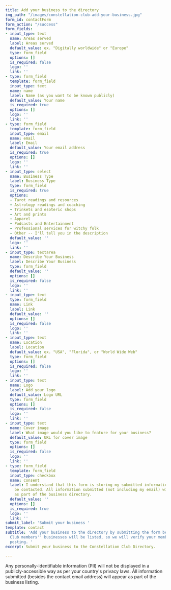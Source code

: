 ```yaml
---
title: Add your business to the directory
img_path: "/images/constellation-club-add-your-business.jpg"
form_id: contactForm
form_action: "/success"
form_fields:
- input_type: text
  name: Areas served
  label: Areas served
  default_value: ex. "Digitally worldwide" or "Europe"
  type: form_field
  options: []
  is_required: false
  logo: ''
  link: ''
- type: form_field
  template: form_field
  input_type: text
  name: name
  label: Name (as you want to be known publicly)
  default_value: Your name
  is_required: true
  options: []
  logo: ''
  link: ''
- type: form_field
  template: form_field
  input_type: email
  name: email
  label: Email
  default_value: Your email address
  is_required: true
  options: []
  logo: ''
  link: ''
- input_type: select
  name: Business Type
  label: Business Type
  type: form_field
  is_required: true
  options:
  - Tarot readings and resources
  - Astrology readings and coaching
  - Trinkets and esoteric shops
  - Art and prints
  - Apparel
  - Podcasts and Entertainment
  - Professional services for witchy folk
  - Other -- I'll tell you in the description
  default_value: ''
  logo: ''
  link: ''
- input_type: textarea
  name: Describe Your Business
  label: Describe Your Business
  type: form_field
  default_value: ''
  options: []
  is_required: false
  logo: ''
  link: ''
- input_type: text
  type: form_field
  name: Link
  label: Link
  default_value: ''
  options: []
  is_required: false
  logo: ''
  link: ''
- input_type: text
  name: Location
  label: Location
  default_value: ex. "USA", "Florida", or "World Wide Web"
  type: form_field
  options: []
  is_required: false
  logo: ''
  link: ''
- input_type: text
  name: Logo
  label: Add your logo
  default_value: Logo URL
  type: form_field
  options: []
  is_required: false
  logo: ''
  link: ''
- input_type: text
  name: Cover image
  label: What image would you like to feature for your business?
  default_value: URL for cover image
  type: form_field
  options: []
  is_required: false
  logo: ''
  link: ''
- type: form_field
  template: form_field
  input_type: checkbox
  name: consent
  label: I understand that this form is storing my submitted information so I can
    be contacted. All information submitted (not including my email) will be displayed
    as part of the business directory.
  default_value: ''
  options: []
  is_required: true
  logo: ''
  link: ''
submit_label: 'Submit your business '
template: contact
subtitle: 'Add your business to the directory by submitting the form below. Only Constellation
  Club members'' businesses will be listed, so we will verify your membership before
  posting. '
excerpt: Submit your business to the Constellation Club Directory.

---
```

Any personally-identifiable information (PII) will not be displayed in a publicly-accessible way as per your country's privacy laws. All information submitted (besides the contact email address) will appear as part of the business listing.